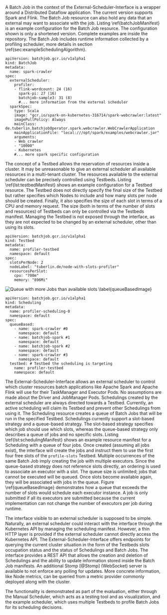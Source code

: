 A Batch Job in the context of the External-Scheduler-Interface is a wrapper around a Distributed Dataflow application. The current version supports Spark and Flink. The Batch Job resource can also hold any data that an external may want to associate with the job. Listing \ref{batchJobManifest} is an example configuration for the Batch Job resource. The configuration shown is only a shortened version. Complete examples are inside the repository. The Batch Job includes runtime information collected by a profiling scheduler, more details in section \ref{sec:exampleSchedulingAlgorithm}.

~~~~~~~{#lst:batchJobManifest .yaml caption="Example: Spark BatchJob manifest manifest (shortened)"}
apiVersion: batchjob.gcr.io/v1alpha1
kind: BatchJob
metadata:
  name: spark-crawler
spec:
  externalScheduler:
    profiler:
    - flink-wordcount: 24 (16)
      spark-pi: 27 (16)
      batchjob-sample3: 31 (8)
      #... more information from the external scheduler
  sparkSpec:
    type: Scala
    image: "gcr.io/spark-on-kubernetes-316714/spark-webcrawler:latest"
    imagePullPolicy: Always
    mainClass: de.tuberlin.batchjobOperator.spark.webcrawler.WebCrawlerApplication
    mainApplicationFile: "local:///opt/spark/examples/webcrawler.jar"
    arguments:
    - Web_crawler
    - "10000"
    - Kubernetes
    #... more spark specific configuration
~~~~~~~

The concept of a Testbed allows the reservation of resources inside a cluster. It may be unreasonable to give an external scheduler all available resources in a multi-tenant cluster. The resources available to the external scheduler can be precisely controlled using Testbeds. Listing \ref{lst:testbedManifest} shows an example configuration for a Testbed resource. The Testbed does not directly specify the final size of the Testbed but rather specifies which Nodes to include and how many slots per node should be created. Finally, it also specifies the size of each slot in terms of a CPU and memory request. The size (both in terms of the number of slots and resources) of Testbeds can only be controlled via the Testbeds manifest. Managing the Testbed is not exposed through the interface, as they are not expected to be changed by an external scheduler, other than using its slots.

~~~~~~~{#lst:testbedManifest .yaml caption="Example: Testbed manifest"}
apiVersion: batchjob.gcr.io/v1alpha1
kind: Testbed
metadata:
  name: profiler-testbed
  namespace: default
spec:
  slotsPerNode: 2
  nodeLabel: "tuberlin.de/node-with-slots-profiler"
  resourcesPerSlot:
    cpu: "700m"
    memory: "896Mi"
~~~~~~~


![Queue with more Jobs than available slots \label{queueBasedImage}](graphics/QueueBased.png)

~~~~~~~{#lst:schedulingManifest .yaml caption="Example: queue based Scheduling manifest"}
apiVersion: batchjob.gcr.io/v1alpha1
kind: Scheduling
metadata:
  name: profiler-scheduling-0
  namespace: default
spec:
  queueBased:
    - name: spark-crawler #0
      namespace: default
    - name: batchjob-spark #1
      namespace: default
    - name: batchjob-spark #2
      namespace: default
    - name: spark-crawler #3
      namespace: default
  testbed: # Testbed the scheduling is targeting
    name: profiler-testbed
    namespace: default
~~~~~~~

The External-Scheduler-Interface allows an external scheduler to control which cluster resources batch applications like Apache Spark and Apache Flink will use for their TaskManager and Executor Pods. No assumptions are made about the Driver and JobManager Pods. Schedulings created by the external scheduler are always directed towards a Testbed. Currently, an active scheduling will claim its Testbed and prevent other Schedulings from using it. The Scheduling resource creates a queue of Batch Jobs that will be run in the specified Testbed. Schedulings currently support a slot-based strategy and a queue-based strategy. The slot-based strategy specifies which job should use which slots, whereas the queue-based strategy only describes a queue of jobs and no specific slots. Listing \ref{lst:schedulingManifest} shows an example resource manifest for a Scheduling with a queue of four jobs. Once created (assuming all jobs exist), the interface will create the jobs and instruct them to use the first four free slots of the `profile-slots` Testbed. Multiple occurrences of the same Batch Job imply creating the job with multiple executors. Since the queue-based strategy does not reference slots directly, an ordering is used to associate an executor with a slot. The queue size is unlimited; jobs that cannot be executed will be queued. Once slots become available again, they will be associated with jobs in the queue. Figure \ref{queueBasedImage} demonstrates how a queue that exceeds the number of slots would schedule each executor instance. A job is only submitted if all its executors are submitted because the current implementation can not change the number of executors per job during runtime.

The interface visible to an external scheduler is supposed to be simple. Naturally, an external scheduler could interact with the interface through the Kubernetes API by managing the scheduling manifest. However, a thin HTTP layer is provided if the external scheduler cannot directly access the Kubernetes API. The External-Scheduler-Interface offers endpoints for querying the current cluster situation in the form of the Testbeds slots occupation status and the status of Schedulings and Batch Jobs. The interface provides a REST API that allows the creation and deletion of Schedulings and the ability to update information stored inside the Batch Job manifests. An additional Stomp [@Stomp] (WebSocket) server is available to not enforce any polling for updates. More concrete information, like Node metrics, can be queried from a metric provider commonly deployed along with the cluster.

The functionality is demonstrated as part of the evaluation, either through the Manual Scheduler, which acts as a testing tool and as visualization, and the example scheduler, which uses multiple Testbeds to profile Batch Jobs for its scheduling decisions.